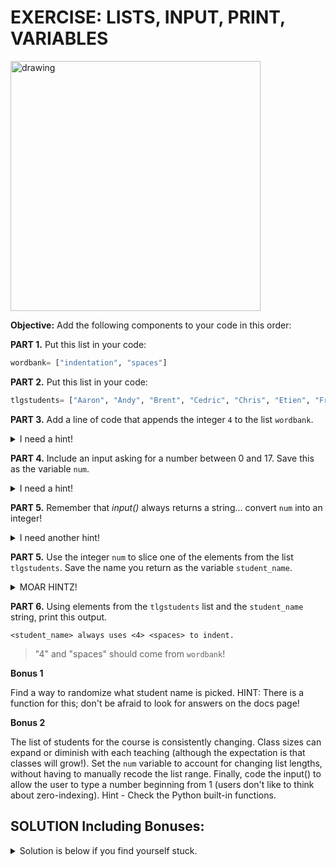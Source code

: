 # EXERCISE: LISTS, INPUT, PRINT, VARIABLES

<img src="https://i.redd.it/wk843smkri441.jpg" alt="drawing" width="400"/>

**Objective:** Add the following components to your code in this order:

**PART 1.** Put this list in your code:   

```python
wordbank= ["indentation", "spaces"] 
```

**PART 2.** Put this list in your code:   

```python
tlgstudents= ["Aaron", "Andy", "Brent", "Cedric", "Chris", "Etien", "Franco", "John", "Joey", "Jordan", "Penn", "Samuel", "Sanam", "Zachary"]
```
    
**PART 3.** Add a line of code that appends the integer `4` to the list `wordbank`.

<details>
<summary>I need a hint!</summary>
<br>
    
    wordbank.append(4)
</details>

**PART 4.** Include an input asking for a number between 0 and 17. Save this as the variable `num`.

<details>
<summary>I need a hint!</summary>
<br>
    
    num= input("Pick a student number!")
</details>

**PART 5.** Remember that *input()* always returns a string... convert `num` into an integer!

<details>
<summary>I need another hint!</summary>
<br>
    
    num= int(input("Pick a student number!"))
</details>

**PART 5.** Use the integer `num` to slice one of the elements from the list `tlgstudents`. Save the name you return as the variable `student_name`.

<details>
<summary>MOAR HINTZ!</summary>
<br>
    
    choice= int(input("Pick a student number!"))
    student_name= tlgstudents[choice]
</details>

**PART 6.** Using elements from the `tlgstudents` list and the `student_name` string, print this output.

```
<student_name> always uses <4> <spaces> to indent.
```
> "4" and "spaces" should come from `wordbank`!

**Bonus 1** 

Find a way to randomize what student name is picked. 
HINT: There is a function for this; don't be afraid to look for answers on the docs page!


**Bonus 2**

The list of students for the course is consistently changing. Class sizes can expand or diminish with each teaching (although the expectation is that classes will grow!). Set the `num` variable to account for changing list lengths, without having to manually recode the list range. Finally, code the input() to allow the user to type a number beginning from 1 (users don't like to think about zero-indexing). Hint - Check the Python built-in functions.



## SOLUTION Including Bonuses:

<details>
<summary>Solution is below if you find yourself stuck.</summary>
<br>
  
```python
#!/usr/bin/env python3
""" Alta3 Research | TPatrick
    Lists Challenge """

# import random module
import random

def main():
    
    # enter variable data
    wordbank = ["indentation", "spaces"]
    tlgstudents= ["Aaron", "Andy", "Brent",
                  "Cedric", "Chris", "Etien",
                  "Franco", "John", "Joey",
                  "Jordan", "Penn", "Samuel",
                  "Sanam", "Zachary"]

    # print the tlg list as shown above. This helps to compare differences later implemented.
    print(tlgstudents)
    
    # append the integer 4 to the wordbank list and then print the new list
    wordbank.append(4)
    print(wordbank)
    
    # for Bonus 2. Student name printed out below is related to input from user.
    num = int(input(f"Enter a student number between 1 and {len(tlgstudents)} --> "))-1
    name = tlgstudents[num]
    
    
    print(f"Your unfortunate victim is {name}!")
    # print here is pulling variable data from wordbank list as well as 'name' set above
    print(f"{name} always uses {wordbank[2]} {wordbank[1]} to indent.")
    
    # for Bonus 1, from the random library, .choice is used to pick a random student name and printed out
    name = random.choice(tlgstudents)
    print(f"{name}")

if __name__ == "__main__":
    main()
```
</details>
